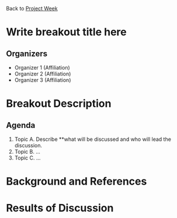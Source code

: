 Back to [Project Week](../../README.md)

# Write breakout title here

## Organizers

- Organizer 1 (Affiliation)
- Organizer 2 (Affiliation)
- Organizer 3 (Affiliation)

# Breakout Description

<!-- Add a short paragraph describing the breakout and intended results. -->

## Agenda

<!-- Describe topics and schedule. -->

1. Topic A. Describe **what will be discussed and who will lead the discussion.
1. Topic B. ...
1. Topic C. ...


# Background and References

<!-- Anything people should review to prepare for the discussion -->


# Results of Discussion

<!-- To be filled out after the event. -->

